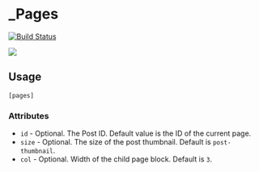 # _Pages

[![Build Status](https://travis-ci.org/miya0001/_pages.svg?branch=master)](https://travis-ci.org/miya0001/_pages)

![](https://www.evernote.com/l/ABVaRJy67QBIdqONizPXuHD2lHH1QcyBO_sB/image.png)

## Usage

```
[pages]
```

### Attributes

* `id` - Optional. The Post ID. Default value is the ID of the current page.
* `size` - Optional. The size of the post thumbnail. Default is `post-thumbnail`.
* `col` - Optional. Width of the child page block. Default is `3`.